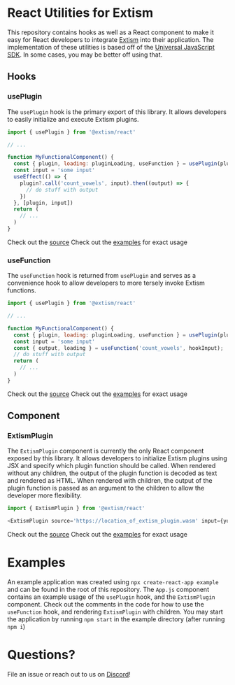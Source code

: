 # React Utilities for Extism

This repository contains hooks as well as a React component to make it easy for React developers to integrate [Extism](https://extism.org/) into their application. The implementation of these utilities is based off of the [Universal JavaScript SDK](https://github.com/extism/js-sdk). In some cases, you may be better off using that.

## Hooks

### usePlugin

The `usePlugin` hook is the primary export of this library. It allows developers to easily initialize and execute Extism plugins.

```js
import { usePlugin } from '@extism/react'

// ...

function MyFunctionalComponent() {
  const { plugin, loading: pluginLoading, useFunction } = usePlugin(pluginSource, { useWasi: true })
  const input = 'some input'
  useEffect(() => {
    plugin?.call('count_vowels', input).then((output) => {
      // do stuff with output
    })
  }, [plugin, input])
  return (
    // ...
  )
}
```
Check out the [source](https://github.com/extism/react/blob/f8f6c32f70c45dbe68484169debdf285e3fcd44d/src/index.tsx#L40-L59)
Check out the [examples](https://github.com/extism/react/blob/main/example/src/App.js) for exact usage

### useFunction

The `useFunction` hook is returned from `usePlugin` and serves as a convenience hook to allow developers to more tersely invoke Extism functions.

```js
import { usePlugin } from '@extism/react'

// ...

function MyFunctionalComponent() {
  const { plugin, loading: pluginLoading, useFunction } = usePlugin(pluginSource, { useWasi: true })
  const input = 'some input'
  const { output, loading } = useFunction('count_vowels', hookInput);
  // do stuff with output
  return (
    // ...
  )
}
```
Check out the [source](https://github.com/extism/react/blob/f8f6c32f70c45dbe68484169debdf285e3fcd44d/src/index.tsx#L61-L76)
Check out the [examples](https://github.com/extism/react/blob/main/example/src/App.js) for exact usage

## Component

### ExtismPlugin

The `ExtismPlugin` component is currently the only React component exposed by this library. It allows developers to initialize Extism plugins using JSX and specify which plugin function should be called. When rendered without any children, the output of the plugin function is decoded as text and rendered as HTML. When rendered with children, the output of the plugin function is passed as an argument to the children to allow the developer more flexibility.

```js
import { ExtismPlugin } from '@extism/react'

<ExtismPlugin source='https://location_of_extism_plugin.wasm' input={yourInput} functionName='some_function_name' />

```

Check out the [source](https://github.com/extism/react/blob/f8f6c32f70c45dbe68484169debdf285e3fcd44d/src/index.tsx#L104-L130)
Check out the [examples](https://github.com/extism/react/blob/main/example/src/App.js) for exact usage

# Examples

An example application was created using `npx create-react-app example` and can be found in the root of this repository. The `App.js` component contains an example usage of the `usePlugin` hook, and the `ExtismPlugin` component. Check out the comments in the code for how to use the `useFunction` hook, and rendering `ExtismPlugin` with children.  You may start the application by running `npm start` in the example directory (after running `npm i`)

# Questions?

File an issue or reach out to us on [Discord](https://extism.org/discord)!
